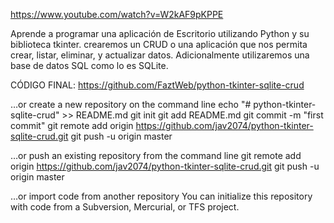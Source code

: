 
https://www.youtube.com/watch?v=W2kAF9pKPPE

Aprende a programar una aplicación de Escritorio utilizando Python y su biblioteca tkinter. crearemos un CRUD o una aplicación que nos permita crear, listar, eliminar, y actualizar datos.
Adicionalmente utilizaremos una base de datos SQL como lo es SQLite.

CÓDIGO FINAL:
https://github.com/FaztWeb/python-tkinter-sqlite-crud


…or create a new repository on the command line
echo "# python-tkinter-sqlite-crud" >> README.md
git init
git add README.md
git commit -m "first commit"
git remote add origin https://github.com/jav2074/python-tkinter-sqlite-crud.git
git push -u origin master
                
…or push an existing repository from the command line
git remote add origin https://github.com/jav2074/python-tkinter-sqlite-crud.git
git push -u origin master

…or import code from another repository
You can initialize this repository with code from a Subversion, Mercurial, or TFS project.

